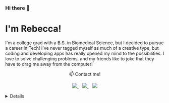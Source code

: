 ### Hi there 👋


# I'm Rebecca! 



I'm a college grad with a B.S. in Biomedical Science, but I decided to pursue a career in Tech! I've never tagged myself as much of a creative type, but coding and developing apps has really opened my mind to the possibilities. I love to solve challenging problems, and my friends like to joke that they have to drag me away from the computer! 


<!-- [Wellness app](https://github.com/thinklikeadesigner/Duolyfe_flutter_app)
<img src="https://img.shields.io/badge/Flutter%20-%2302569B.svg?&style=for-the-badge&logo=Flutter&logoColor=white" />
<img src="https://img.shields.io/badge/dart-%230175C2.svg?&style=for-the-badge&logo=dart&logoColor=white" />
<img src="https://img.shields.io/badge/Zoom-2D8CFF?logo=zoom&logoColor=white&style=for-the-badge" /> 
--- -->

<!-- [Single page app](https://thinklikeadesigner.github.io/portfolio-web/)
<img src="https://img.shields.io/badge/material%20ui%20-%230081CB.svg?&style=for-the-badge&logo=material-ui&logoColor=white" />
<img src="https://img.shields.io/badge/react_router%20-CA4245.svg?&style=for-the-badge&logo=react-router&logoColor=white" />
<img src="https://img.shields.io/badge/react%20-%2320232a.svg?&style=for-the-badge&logo=react&logoColor=%2361DAFB" />
<img src="https://img.shields.io/badge/node.js%20-%2343853D.svg?&style=for-the-badge&logo=node.js&logoColor=white" />

--- -->





<p align='center'>
📫 Contact me!
	</p>

</p>
<p align='center'>
  <a href="https://www.linkedin.com/in/rebecca-burch/">
    <img src="https://img.shields.io/badge/linkedin-%230077B5.svg?&style=for-the-badge&logo=linkedin&logoColor=white" />
  </a>&nbsp;&nbsp;
   <a href="https://twitter.com/thinkLikeADev">
    <img src="https://img.shields.io/badge/twitter-%231DA1F2.svg?&style=for-the-badge&logo=twitter&logoColor=white" />
  </a>&nbsp;&nbsp;
     <a href="mailto:rebecca.burch.stu@gmail.com">
 <img src="https://img.shields.io/badge/gmail-D14836?&style=for-the-badge&logo=gmail&logoColor=white" />
	</a>
</p>






<details>
	
	
- 🔭 I’m currently working on a hackathon project with a developer friend. It's a viking themed quiz app that's made with flutter.
- 🌱 I’m currently learning backend for app development.
- 👯 I’m looking to collaborate on more hackathon projects!!
- 💬 Ask me about my wellness app. Hoping to release on Google Play Store by 2021!
- 😄 Pronouns: (she/her)
- ⚡ Fun fact: I have dual citizenship. 50 points if you can guess the countries!	


[- 💻 What I've been up to lately using 👉](https://github.com/thinklikeadesigner/viking_quiz)
<img src="https://img.shields.io/badge/Flutter%20-%2302569B.svg?&style=for-the-badge&logo=Flutter&logoColor=white" />
<img src="https://img.shields.io/badge/dart-%230175C2.svg?&style=for-the-badge&logo=dart&logoColor=white" />
<img src="https://img.shields.io/badge/slack-%234A154B.svg?&style=for-the-badge&logo=slack&logoColor=white" />
	
# Other Skills	

## Knows

<img src="https://img.shields.io/badge/html-%23239120.svg?&style=for-the-badge&logo=html5&logoColor=white" />
<img src="https://img.shields.io/badge/css-%23239120.svg?&style=for-the-badge&logo=css3&logoColor=white" />
<img src="https://img.shields.io/badge/javascript%20-%23323330.svg?&style=for-the-badge&logo=javascript&logoColor=%23F7DF1E" />
<img src="https://img.shields.io/badge/markdown-%23000000.svg?&style=for-the-badge&logo=markdown&logoColor=white" />
<img src="https://img.shields.io/badge/python%20-%2314354C.svg?&style=for-the-badge&logo=python&logoColor=white" />

## Confident with

<img src="https://img.shields.io/badge/Flutter%20-%2302569B.svg?&style=for-the-badge&logo=Flutter&logoColor=white" />
<img src="https://img.shields.io/badge/dart-%230175C2.svg?&style=for-the-badge&logo=dart&logoColor=white" />
<img src="https://img.shields.io/badge/react%20-%2320232a.svg?&style=for-the-badge&logo=react&logoColor=%2361DAFB" />
<img src="https://img.shields.io/badge/material%20ui%20-%230081CB.svg?&style=for-the-badge&logo=material-ui&logoColor=white" />
<img src="https://img.shields.io/badge/react_router%20-CA4245.svg?&style=for-the-badge&logo=react-router&logoColor=white" />
<img src="https://img.shields.io/badge/node.js%20-%2343853D.svg?&style=for-the-badge&logo=node.js&logoColor=white" />



## Learning

<img src="https://img.shields.io/badge/typescript%20-%23007ACC.svg?&style=for-the-badge&logo=typescript&logoColor=white" />
<img src="https://img.shields.io/badge/angular%20-%23DD0031.svg?&style=for-the-badge&logo=angular&logoColor=white" />

## Wants to learn

<img src="https://img.shields.io/badge/Google%20Play-414141?logo=google-play&logoColor=white&style=for-the-badge" />
<img src="https://img.shields.io/badge/Google%20Cloud-%234285F4?logo=google-cloud&logoColor=white&style=for-the-badge" />
<img src="https://img.shields.io/badge/Amazon%20AWS-%23232F3E?logo=amazon-aws&logoColor=white&style=for-the-badge" />


<!-- <img src="https://img.shields.io/badge/discord-%237289DA.svg?&style=for-the-badge&logo=discord&logoColor=white" /> -->

---
<p align='center'>
<a href="https://rebecca-portfolio-firebase.firebaseapp.com/"> 📝 Check out my Portfolio here! </a>
</p>

---



   <!--<a href="https://dev.to/thinklikeadesigner">
    <img src="https://img.shields.io/badge/DEV.TO-%230A0A0A.svg?&style=for-the-badge&logo=dev.to&logoColor=white" />
  </a>&nbsp;&nbsp;-->

<!-- <p align='center'> -->
<!--    <img src="https://img.shields.io/badge/Zoom-2D8CFF?logo=zoom&logoColor=white&style=for-the-badge" /> -->
<!--    <img src="https://img.shields.io/badge/discord-%237289DA.svg?&style=for-the-badge&logo=discord&logoColor=white" /> -->
<!--    <img src="https://img.shields.io/badge/slack-%234A154B.svg?&style=for-the-badge&logo=slack&logoColor=white" /> -->
<!--      <img src="https://img.shields.io/badge/Google%20Cloud-%234285F4?logo=google-cloud&logoColor=white&style=for-the-badge" />
<!--    <img src="https://img.shields.io/badge/Flutter%20-%2302569B.svg?&style=for-the-badge&logo=Flutter&logoColor=white" /> -->
<!--    <img src="https://img.shields.io/badge/Amazon%20AWS-%23232F3E?logo=amazon-aws&logoColor=white&style=for-the-badge" /> -->
<!--    <img src="https://img.shields.io/badge/html-%23239120.svg?&style=for-the-badge&logo=html5&logoColor=white" /> -->
<!--    <img src="https://img.shields.io/badge/css-%23239120.svg?&style=for-the-badge&logo=css3&logoColor=white" /> -->
 <!--   <img src="https://img.shields.io/badge/node.js%20-%2343853D.svg?&style=for-the-badge&logo=node.js&logoColor=white" /> -->
<!--    <img src="https://img.shields.io/badge/javascript%20-%23323330.svg?&style=for-the-badge&logo=javascript&logoColor=%23F7DF1E" /> -->
 <!--   <img src="https://img.shields.io/badge/typescript%20-%23007ACC.svg?&style=for-the-badge&logo=typescript&logoColor=white" /> -->
   <!-- <img src="https://img.shields.io/badge/python%20-%2314354C.svg?&style=for-the-badge&logo=python&logoColor=white" /> -->
<!--      <img src="https://img.shields.io/badge/dart-%230175C2.svg?&style=for-the-badge&logo=dart&logoColor=white" /> -->
<!--    <img src="https://img.shields.io/badge/markdown-%23000000.svg?&style=for-the-badge&logo=markdown&logoColor=white" /> -->
<!--    <img src="https://img.shields.io/badge/angular%20-%23DD0031.svg?&style=for-the-badge&logo=angular&logoColor=white" /> -->
  <!--  <img src="https://img.shields.io/badge/react%20-%2320232a.svg?&style=for-the-badge&logo=react&logoColor=%2361DAFB" /> -->
<!--    <img src="https://img.shields.io/badge/material%20ui%20-%230081CB.svg?&style=for-the-badge&logo=material-ui&logoColor=white" /> -->
<!--    <img src="https://img.shields.io/badge/Flutter%20-%2302569B.svg?&style=for-the-badge&logo=Flutter&logoColor=white" /> -->
<!--    <img src="https://img.shields.io/badge/react_router%20-CA4245.svg?&style=for-the-badge&logo=react-router&logoColor=white" /> -->
<!-- </p> -->

<!--[![Anurag's github stats](https://github-readme-stats.vercel.app/api?username=thinklikeadesigner&theme=slateorange&show_icons=true)](https://github.com/thinklikeadesigner/github-readme-stats)--> 
# More details
If Github was a class, I'd have a 4.0 👇👇👇

<p align='center'>
  <a href="#"><img src="https://github-readme-stats.vercel.app/api?username=thinklikeadesigner&theme=slateorange&show_icons=true" width="350"></a>
</p>
